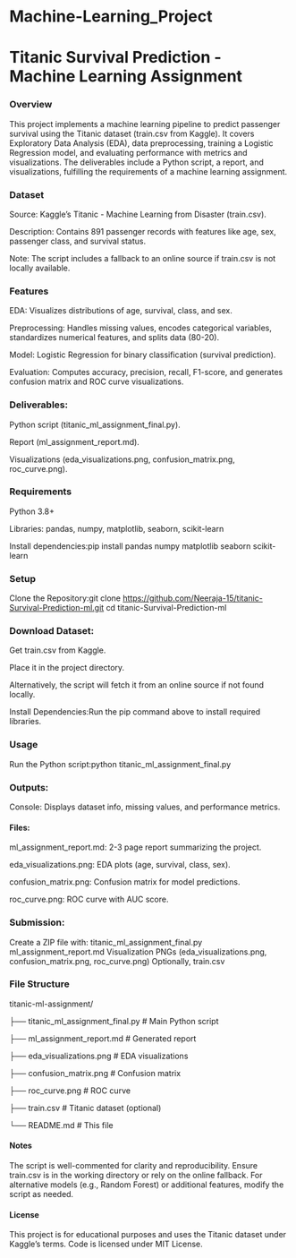 # Machine-Learning_Project
# Titanic Survival Prediction - Machine Learning Assignment
### Overview
This project implements a machine learning pipeline to predict passenger survival using the Titanic dataset (train.csv from Kaggle). It covers Exploratory Data Analysis (EDA), data preprocessing, training a Logistic Regression model, and evaluating performance with metrics and visualizations. The deliverables include a Python script, a report, and visualizations, fulfilling the requirements of a machine learning assignment.
### Dataset

Source: Kaggle’s Titanic - Machine Learning from Disaster (train.csv).

Description: Contains 891 passenger records with features like age, sex, passenger class, and survival status.

Note: The script includes a fallback to an online source if train.csv is not locally available.

### Features

EDA: Visualizes distributions of age, survival, class, and sex.

Preprocessing: Handles missing values, encodes categorical variables, standardizes numerical features, and splits data (80-20).

Model: Logistic Regression for binary classification (survival prediction).

Evaluation: Computes accuracy, precision, recall, F1-score, and generates confusion matrix and ROC curve visualizations.

### Deliverables:

Python script (titanic_ml_assignment_final.py).

Report (ml_assignment_report.md).

Visualizations (eda_visualizations.png, confusion_matrix.png, roc_curve.png).



### Requirements

Python 3.8+

Libraries: pandas, numpy, matplotlib, seaborn, scikit-learn

Install dependencies:pip install pandas numpy matplotlib seaborn scikit-learn



### Setup

Clone the Repository:git clone https://github.com/Neeraja-15/titanic-Survival-Prediction-ml.git
cd titanic-Survival-Prediction-ml


### Download Dataset:

Get train.csv from Kaggle.

Place it in the project directory.

Alternatively, the script will fetch it from an online source if not found locally.


Install Dependencies:Run the pip command above to install required libraries.

### Usage

Run the Python script:python titanic_ml_assignment_final.py


### Outputs:
Console: Displays dataset info, missing values, and performance metrics.

#### Files:

ml_assignment_report.md: 2-3 page report summarizing the project.

eda_visualizations.png: EDA plots (age, survival, class, sex).

confusion_matrix.png: Confusion matrix for model predictions.

roc_curve.png: ROC curve with AUC score.




### Submission:
Create a ZIP file with:
titanic_ml_assignment_final.py
ml_assignment_report.md
Visualization PNGs (eda_visualizations.png, confusion_matrix.png, roc_curve.png)
Optionally, train.csv



### File Structure
titanic-ml-assignment/

├── titanic_ml_assignment_final.py  # Main Python script

├── ml_assignment_report.md         # Generated report

├── eda_visualizations.png          # EDA visualizations

├── confusion_matrix.png            # Confusion matrix

├── roc_curve.png                   # ROC curve

├── train.csv                       # Titanic dataset (optional)

└── README.md                       # This file

#### Notes

The script is well-commented for clarity and reproducibility.
Ensure train.csv is in the working directory or rely on the online fallback.
For alternative models (e.g., Random Forest) or additional features, modify the script as needed.

#### License
This project is for educational purposes and uses the Titanic dataset under Kaggle’s terms. Code is licensed under MIT License.
